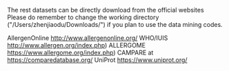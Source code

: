 The rest datasets can be directly download from the official websites
Please do remember to change the working directory ("/Users/zhenjiaodu/Downloads/") if you plan to use the data mining codes.

AllergenOnline http://www.allergenonline.org/
WHO/IUIS http://www.allergen.org/index.php)
ALLERGOME https://www.allergome.org/index.php) 
CAMPARE at https://comparedatabase.org/
UniProt https://www.uniprot.org/
